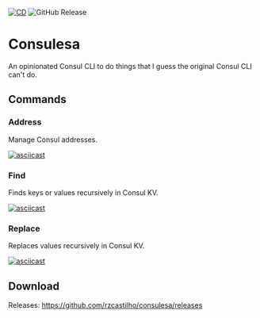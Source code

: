 [![CD](https://github.com/rzcastilho/consulesa/actions/workflows/cd.yaml/badge.svg)](https://github.com/rzcastilho/consulesa/actions/workflows/cd.yaml)
![GitHub Release](https://img.shields.io/github/v/release/rzcastilho/consulesa)

# Consulesa

An opinionated Consul CLI to do things that I guess the original Consul CLI can't do.

## Commands

### Address

Manage Consul addresses.

[![asciicast](https://asciinema.org/a/8ZM9Q2syh9tf1IwdW7ORNscSH.svg)](https://asciinema.org/a/8ZM9Q2syh9tf1IwdW7ORNscSH)

### Find

Finds keys or values recursively in Consul KV.

[![asciicast](https://asciinema.org/a/eZab16ruvK6lYWOIHEQO2z5XW.svg)](https://asciinema.org/a/eZab16ruvK6lYWOIHEQO2z5XW)

### Replace

Replaces values recursively in Consul KV.

[![asciicast](https://asciinema.org/a/UuK6sFFSg9L4qHOmUICQOd7EE.svg)](https://asciinema.org/a/UuK6sFFSg9L4qHOmUICQOd7EE)

## Download

Releases: https://github.com/rzcastilho/consulesa/releases
